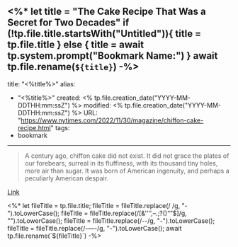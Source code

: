 <%*
let title = "The Cake Recipe That Was a Secret for Two Decades"
if (!tp.file.title.startsWith("Untitled")){
	title = tp.file.title
} else {
	title = await tp.system.prompt("Bookmark Name:")
}
await tp.file.rename(`${title}`)
-%>
---
title: "<%title%>"
alias:
- "<%title%>"
created: <% tp.file.creation_date("YYYY-MM-DDTHH:mm:ssZ") %>
modified: <% tp.file.creation_date("YYYY-MM-DDTHH:mm:ssZ") %>
URL:  "https://www.nytimes.com/2022/11/30/magazine/chiffon-cake-recipe.html"
tags:
- bookmark
---

> A century ago, chiffon cake did not exist. It did not grace the plates of our forebears, surreal in its fluffiness, with its thousand tiny holes, more air than sugar. It was born of American ingenuity, and perhaps a peculiarly American despair.

[Link](https://www.nytimes.com/2022/11/30/magazine/chiffon-cake-recipe.html)

<%*
let fileTitle = tp.file.title;
fileTitle = fileTitle.replace(/ /g, "-").toLowerCase();
fileTitle = fileTitle.replace(/[&'’‘’,–.;?()“”$]/g, "").toLowerCase();
fileTitle = fileTitle.replace(/--/g, "-").toLowerCase();
fileTitle = fileTitle.replace(/-—-/g, "-").toLowerCase();
await tp.file.rename(`${fileTitle}`)
-%>